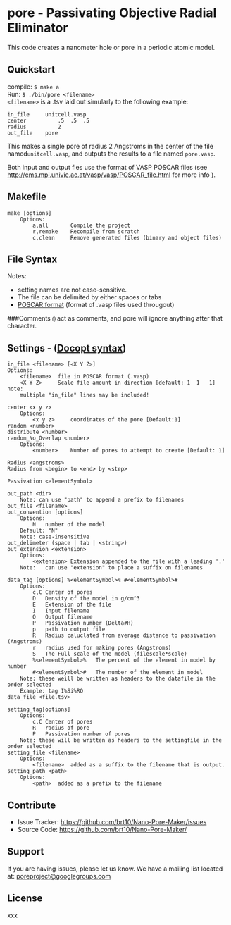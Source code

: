 pore - Passivating Objective Radial Eliminator
=============================================
This code creates a nanometer hole or pore in a periodic atomic model.

Quickstart
-----------

compile:
`$ make a`   
Run:
`$ ./bin/pore <filename>`   
`<filename>` is a .tsv laid out simularly to the following example:
```
in_file		unitcell.vasp
center			.5	.5	.5
radius			2
out_file	pore
```
This makes a single pore of radius 2 Angstroms in the center of the file named`unitcell.vasp`, and outputs the results to a file named `pore.vasp`.  

Both input and output fles use the format of VASP POSCAR files (see http://cms.mpi.univie.ac.at/vasp/vasp/POSCAR_file.html  for more info ).

Makefile
--------
```
make [options]
	Options:
		a,all		Compile the project
		r,remake	Recompile from scratch
		c,clean		Remove generated files (binary and object files)
```

File Syntax
-----------

Notes:
* setting names are not case-sensitive.
* The file can be delimited by either spaces or tabs
* [POSCAR format](http://cms.mpi.univie.ac.at/vasp/guide/node59.html) (format of .vasp files used througout)


###Comments
`@` act as comments, and pore will ignore anything after that character.

Settings - ([Docopt syntax](http://docopt.org/))
-------------------------------------------------------
```
in_file <filename> [<X Y Z>]
Options:
	<filename>	file in POSCAR format (.vasp)
	<X Y Z>		Scale file amount in direction [default: 1	1	1]
note:
	multiple "in_file" lines may be included!

center <x y z>
	Options:
		<x y z>		coordinates of the pore [Default:1]
random <number>
distribute <number>
random_No_Overlap <number>
	Options:
		<number>	Number of pores to attempt to create [Default: 1]
		
Radius <angstroms>
Radius from <begin> to <end> by <step>

Passivation <elementSymbol>

out_path <dir>
	Note: can use "path" to append a prefix to filenames
out_file <filename>
out_convention [options]
	Options:
		N	number of the model
	Default: "N"
	Note: case-insensitive
out_delimeter (space | tab | <string>)
out_extension <extension>
	Options:
		<extension>	Extension appended to the file with a leading '.'
	Note:	can use "extension" to place a suffix on filenames

data_tag [options] %<elementSymbol>% #<elementSymbol>#
	Options:
		c,C Center of pores
		D	Density of the model in g/cm^3
		E	Extension of the file
		I	Input filename
		O	Output filename
		P	Passivation number (Delta#H)
		p	path to output file
		R	Radius caluclated from average distance to passivation (Angstroms)
		r	radius used for making pores (Angstroms)
		S	The Full scale of the model (filescale*scale)
		%<elementSymbol>%	The percent of the element in model by number
		#<elementSymbol>#	The number of the element in model
	Note: these weill be written as headers to the datafile in the order selected
	Example: tag I%Si%RO
data_file <file.tsv>

setting_tag[options]
	Options:
		c,C Center of pores
		R	radius of pore
		P	Passivation number of pores
	Note: these will be written as headers to the settingfile in the order selected
setting_file <filename>
	Options:
		<filename>	added as a suffix to the filename that is output.
setting_path <path>
	Options:
		<path>	added as a prefix to the filename
```

Contribute
----------

- Issue Tracker: <https://github.com/brt10/Nano-Pore-Maker/issues>
- Source Code: <https://github.com/brt10/Nano-Pore-Maker/>

Support
-------

If you are having issues, please let us know.
We have a mailing list located at: poreproject@googlegroups.com

License
-------

xxx
